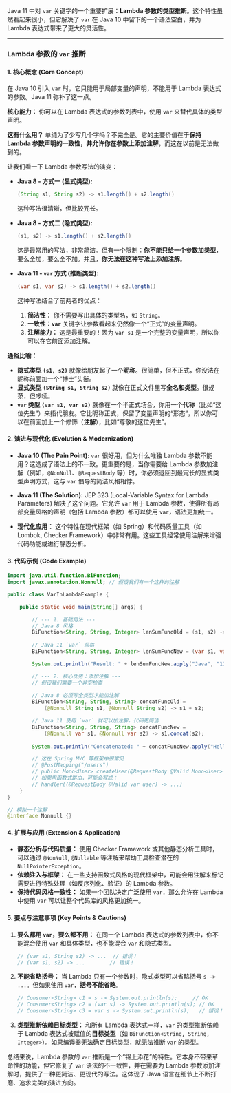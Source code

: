 Java 11 中对 `var` 关键字的一个重要扩展：**Lambda 参数的类型推断**。这个特性虽然看起来很小，但它解决了 `var` 在 Java 10 中留下的一个语法空白，并为 Lambda 表达式带来了更大的灵活性。

---

### Lambda 参数的 `var` 推断

#### 1. 核心概念 (Core Concept)

在 Java 10 引入 `var` 时，它只能用于局部变量的声明，不能用于 Lambda 表达式的参数。Java 11 弥补了这一点。

**核心能力：** 你可以在 Lambda 表达式的参数列表中，使用 `var` 来替代具体的类型声明。

**这有什么用？** 单纯为了少写几个字吗？不完全是。它的主要价值在于**保持 Lambda 参数声明的一致性，并允许你在参数上添加注解**，而这在以前是无法做到的。

让我们看一下 Lambda 参数写法的演变：

*   **Java 8 - 方式一 (显式类型):**
    ```java
    (String s1, String s2) -> s1.length() + s2.length()
    ```
    这种写法很清晰，但比较冗长。

*   **Java 8 - 方式二 (隐式类型):**
    ```java
    (s1, s2) -> s1.length() + s2.length()
    ```
    这是最常用的写法，非常简洁。但有一个限制：**你不能只给一个参数加类型**，要么全加，要么全不加。并且，**你无法在这种写法上添加注解**。

*   **Java 11 - `var` 方式 (推断类型):**
    ```java
    (var s1, var s2) -> s1.length() + s2.length()
    ```
    这种写法结合了前两者的优点：
    1.  **简洁性：** 你不需要写出具体的类型名，如 `String`。
    2.  **一致性：`var`** 关键字让参数看起来仍然像一个“正式”的变量声明。
    3.  **注解能力：** 这是最重要的！因为 `var s1` 是一个完整的变量声明，所以你可以在它前面添加注解。

**通俗比喻：**
*   **隐式类型 `(s1, s2)`** 就像给朋友起了一个**昵称**。很简单，但不正式，你没法在昵称前面加一个“博士”头衔。
*   **显式类型 `(String s1, String s2)`** 就像在正式文件里写**全名和类型**。很规范，但啰嗦。
*   **`var` 类型 `(var s1, var s2)`** 就像在一个半正式场合，你用一个**代称**（比如“这位先生”）来指代朋友。它比昵称正式，保留了变量声明的“形态”，所以你可以在前面加上一个修饰（**注解**），比如“尊敬的这位先生”。

#### 2. 演进与现代化 (Evolution & Modernization)

*   **Java 10 (The Pain Point):**
    `var` 很好用，但为什么唯独 Lambda 参数不能用？这造成了语法上的不一致。更重要的是，当你需要给 Lambda 参数加注解（例如，`@NonNull`、`@RequestBody` 等）时，你必须退回到最冗长的显式类型声明方式，这与 `var` 倡导的简洁风格相悖。

*   **Java 11 (The Solution):**
    JEP 323 (Local-Variable Syntax for Lambda Parameters) 解决了这个问题。它允许 `var` 用于 Lambda 参数，使得所有局部变量风格的声明（包括 Lambda 参数）都可以使用 `var`，语法更加统一。

*   **现代化应用：**
    这个特性在现代框架（如 Spring）和代码质量工具（如 Lombok, Checker Framework）中非常有用。这些工具经常使用注解来增强代码功能或进行静态分析。

#### 3. 代码示例 (Code Example)

```java
import java.util.function.BiFunction;
import javax.annotation.Nonnull; // 假设我们有一个这样的注解

public class VarInLambdaExample {

    public static void main(String[] args) {

        // --- 1. 基础用法 ---
        // Java 8 风格
        BiFunction<String, String, Integer> lenSumFuncOld = (s1, s2) -> s1.length() + s2.length();
        
        // Java 11 `var` 风格
        BiFunction<String, String, Integer> lenSumFuncNew = (var s1, var s2) -> s1.length() + s2.length();

        System.out.println("Result: " + lenSumFuncNew.apply("Java", "11"));

        // --- 2. 核心优势：添加注解 ---
        // 假设我们需要一个非空检查
        
        // Java 8 必须写全类型才能加注解
        BiFunction<String, String, String> concatFuncOld = 
            (@Nonnull String s1, @Nonnull String s2) -> s1 + s2;

        // Java 11 使用 `var` 就可以加注解，代码更简洁
        BiFunction<String, String, String> concatFuncNew = 
            (@Nonnull var s1, @Nonnull var s2) -> s1.concat(s2);
            
        System.out.println("Concatenated: " + concatFuncNew.apply("Hello, ", "var!"));

        // 这在 Spring MVC 等框架中很常见
        // @PostMapping("/users")
        // public Mono<User> createUser(@RequestBody @Valid Mono<User> userMono) { ... }
        // 如果用函数式路由，可能会写成：
        // handler((@RequestBody @Valid var user) -> ...)
    }
}

// 模拟一个注解
@interface Nonnull {}
```

#### 4. 扩展与应用 (Extension & Application)

*   **静态分析与代码质量：**
    使用 Checker Framework 或其他静态分析工具时，可以通过 `@NonNull`, `@Nullable` 等注解来帮助工具检查潜在的 `NullPointerException`。
*   **依赖注入与框架：**
    在一些支持函数式风格的现代框架中，可能会用注解来标记需要进行特殊处理（如反序列化、验证）的 Lambda 参数。
*   **保持代码风格一致性：**
    如果一个团队决定广泛使用 `var`，那么允许在 Lambda 中使用 `var` 可以让整个代码库的风格更加统一。

#### 5. 要点与注意事项 (Key Points & Cautions)

1.  **要么都用 `var`，要么都不用：**
    在同一个 Lambda 表达式的参数列表中，你不能混合使用 `var` 和具体类型，也不能混合 `var` 和隐式类型。
    ```java
    // (var s1, String s2) -> ...  // 错误！
    // (var s1, s2) -> ...        // 错误！
    ```

2.  **不能省略括号：**
    当 Lambda 只有一个参数时，隐式类型可以省略括号 `s -> ...`。但如果使用 `var`，**括号不能省略**。
    ```java
    // Consumer<String> c1 = s -> System.out.println(s);     // OK
    // Consumer<String> c2 = (var s) -> System.out.println(s); // OK
    // Consumer<String> c3 = var s -> System.out.println(s);   // 错误！
    ```

3.  **类型推断依赖目标类型：**
    和所有 Lambda 表达式一样，`var` 的类型推断依赖于 Lambda 表达式被赋值的**目标类型**（如 `BiFunction<String, String, Integer>`）。如果编译器无法确定目标类型，就无法推断 `var` 的类型。

总结来说，Lambda 参数的 `var` 推断是一个“锦上添花”的特性。它本身不带来革命性的功能，但它修复了 `var` 语法的不一致性，并在需要为 Lambda 参数添加注解时，提供了一种更简洁、更现代的写法。这体现了 Java 语言在细节上不断打磨、追求完美的演进方向。